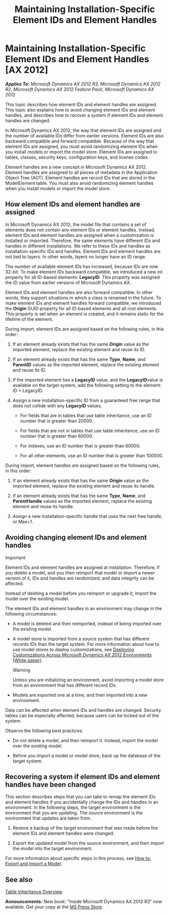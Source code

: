 ﻿---
title: Maintaining Installation-Specific Element IDs and Element Handles
TOCTitle: Maintaining Installation-Specific Element IDs and Element Handles
ms:assetid: e41443b8-1acf-4144-9b7f-2b7c216916ef
ms:mtpsurl: https://msdn.microsoft.com/en-us/library/Hh352326(v=AX.60)
ms:contentKeyID: 36687956
ms.date: 05/18/2015
mtps_version: v=AX.60
---

# Maintaining Installation-Specific Element IDs and Element Handles [AX 2012]


_**Applies To:** Microsoft Dynamics AX 2012 R3, Microsoft Dynamics AX 2012 R2, Microsoft Dynamics AX 2012 Feature Pack, Microsoft Dynamics AX 2012_

This topic describes how element IDs and element handles are assigned. This topic also explains how to avoid changing element IDs and element handles, and describes how to recover a system if element IDs and element handles are changed.

In Microsoft Dynamics AX 2012, the way that element IDs are assigned and the number of available IDs differ from earlier versions. Element IDs are also backward compatible and forward compatible. Because of the way that element IDs are assigned, you must avoid randomizing element IDs when you install models or import the model store. Element IDs are assigned to tables, classes, security keys, configuration keys, and license codes.

Element handles are a new concept in Microsoft Dynamics AX 2012. Element handles are assigned to all pieces of metadata in the Application Object Tree (AOT). Element handles are record IDs that are stored in the ModelElement table. You must also avoid randomizing element handles when you install models or import the model store.

## How element IDs and element handles are assigned

In Microsoft Dynamics AX 2012, the model file that contains a set of elements does not contain any element IDs or element handles. Instead, element IDs and element handles are assigned when a customization is installed or imported. Therefore, the same elements have different IDs and handles in different installations. We refer to these IDs and handles as installation-specific IDs and handles. Element IDs and element handles are not tied to layers. In other words, layers no longer have an ID range.

The number of available element IDs has increased, because IDs are now 32-bit. To make element IDs backward compatible, we introduced a new int property for all ID-based elements: **LegacyID**. This property was assigned the ID value from earlier versions of Microsoft Dynamics AX.

Element IDs and element handles are also forward compatible. In other words, they support situations in which a class is renamed in the future. To make element IDs and element handles forward compatible, we introduced the **Origin** GUID property for all ID-based elements and all root elements. This property is set when an element is created, and it remains static for the lifetime of the element.

During import, element IDs are assigned based on the following rules, in this order:

1.  If an element already exists that has the same **Origin** value as the imported element, replace the existing element and reuse its ID.

2.  If an element already exists that has the same **Type**, **Name**, and **ParentID** values as the imported element, replace the existing element and reuse its ID.

3.  If the imported element has a **LegacyID** value, and the **LegacyID**value is available on the target system, add the following setting to the element: ID = LegacyID.

4.  Assign a new installation-specific ID from a guaranteed free range that does not collide with any **LegacyID** values.
    
      - For fields that are in tables that use table inheritance, use an ID number that is greater than 20000.
    
      - For fields that are not in tables that use table inheritance, use an ID number that is greater than 60000.
    
      - For indexes, use an ID number that is greater than 60000.
    
      - For all other elements, use an ID number that is greater than 100000.

During import, element handles are assigned based on the following rules, in this order:

1.  If an element already exists that has the same **Origin** value as the imported element, replace the existing element and reuse its handle.

2.  If an element already exists that has the same **Type**, **Name**, and **ParentHandle** values as the imported element, replace the existing element and reuse its handle.

3.  Assign a new installation-specific handle that uses the next free handle, or Max+1.

## Avoiding changing element IDs and element handles


> [!IMPORTANT]
> <P>Element IDs and element handles are assigned at installation. Therefore, if you delete a model, and you then reimport that model or import a newer version of it, IDs and handles are randomized, and data integrity can be affected.</P>
> <P>Instead of deleting a model before you reimport or upgrade it, import the model over the existing model.</P>



The element IDs and element handles in an environment may change in the following circumstances:

  - A model is deleted and then reimported, instead of being imported over the existing model.

  - A model store is imported from a source system that has different records IDs than the target system. For more information about how to use model stores to deploy customizations, see [Deploying Customizations Across Microsoft Dynamics AX 2012 Environments (White paper)](deploying-customizations-across-microsoft-dynamics-ax-2012-environments-white-paper.md).
    

    > [!WARNING]
    > <P>Unless you are initializing an environment, avoid importing a model store from an environment that has different record IDs.</P>



  - Models are exported one at a time, and then imported into a new environment.

Data can be affected when element IDs and handles are changed. Security tables can be especially affected, because users can be locked out of the system.

Observe the following best practices:

  - Do not delete a model, and then reimport it. Instead, import the model over the existing model.

  - Before you import a model or model store, back up the database of the target system.

## Recovering a system if element IDs and element handles have been changed

This section describes steps that you can take to remap the element IDs and element handles if you accidentally change the IDs and handles in an environment. In the following steps, the target environment is the environment that you are updating. The source environment is the environment that updates are taken from.

1.  Restore a backup of the target environment that was made before the element IDs and element handles were changed.

2.  Export the updated model from the source environment, and then import the model into the target environment.

For more information about specific steps in this process, see [How to: Export and Import a Model](how-to-export-and-import-a-model.md).

## See also

[Table Inheritance Overview](table-inheritance-overview.md)

  
**Announcements:** New book: "Inside Microsoft Dynamics AX 2012 R3" now available. Get your copy at the [MS Press Store](https://www.microsoftpressstore.com/store/inside-microsoft-dynamics-ax-2012-r3-9780735685109).

